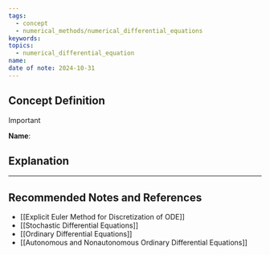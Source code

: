 ```yaml
---
tags:
  - concept
  - numerical_methods/numerical_differential_equations
keywords: 
topics:
  - numerical_differential_equation
name: 
date of note: 2024-10-31
---
```


## Concept Definition

>[!important]
>**Name**: 



## Explanation





-----------
##  Recommended Notes and References


- [[Explicit Euler Method for Discretization of ODE]]
- [[Stochastic Differential Equations]]
- [[Ordinary Differential Equations]]
- [[Autonomous and Nonautonomous Ordinary Differential Equations]]